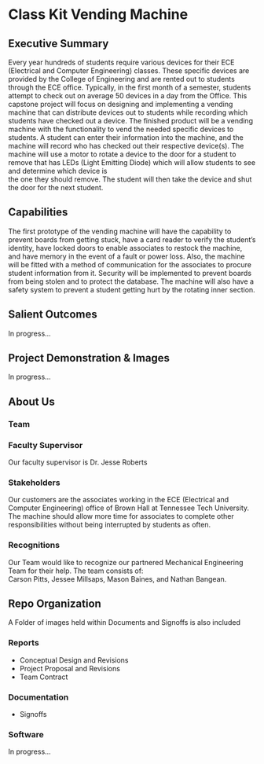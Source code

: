 # Class Kit Vending Machine 

## Executive Summary

Every year hundreds of students require various devices for their ECE (Electrical and Computer Engineering) classes. These specific devices are provided by the College of Engineering and are rented out to students through the ECE office. Typically, in the first month of a semester, students attempt to check out on average 50 devices in a day from the Office. This capstone project will focus on designing and implementing a vending machine that can distribute devices out to students while recording which students have checked out a device. The finished product will be a vending machine with the functionality to vend the needed specific devices to students. A student can enter their information into the machine, and the machine will record who has checked out their respective device(s). The machine will use a motor to rotate a device to the door for a student to remove that has LEDs (Light Emitting Diode) which will allow students to see and determine which device is  
the one they should remove. The student will then take the device and shut the door for the next student.     

## Capabilities

The first prototype of the vending machine will have the capability to prevent boards from getting stuck, have a card reader to verify the student’s identity, have locked doors to enable associates to restock the machine, and have memory in the event of a fault or power loss. Also, the machine will be fitted with a method of communication for the associates to procure student information from it. Security will be implemented to prevent boards from being stolen and to protect the database. The machine will also have a safety system to prevent a student getting hurt by the rotating inner section.  

## Salient Outcomes

In progress...

## Project Demonstration & Images

In progress...

## About Us





### Team



### Faculty Supervisor

Our faculty supervisor is Dr. Jesse Roberts

### Stakeholders

Our customers are the associates working in the ECE (Electrical and Computer Engineering) office of Brown Hall at Tennessee Tech University.  
The machine should allow more time for associates to complete other responsibilities without being interrupted by students as often.  

### Recognitions

Our Team would like to recognize our partnered Mechanical Engineering Team for their help. The team consists of:  
Carson Pitts, Jessee Millsaps, Mason Baines, and Nathan Bangean.

## Repo Organization

A Folder of images held within Documents and Signoffs is also included  

### Reports

* Conceptual Design and Revisions  
* Project Proposal and Revisions  
* Team Contract

### Documentation

* Signoffs

### Software

In progress...  
